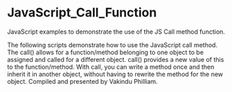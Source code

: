 # JavaScript_Call_Function
JavaScript examples to demonstrate the use of the JS Call method function.

The following scripts demonstrate how to use the JavaScript call method.
The call() allows for a function/method belonging to one object to be assigned and called for a different object.
call() provides a new value of this to the function/method. With call, you can write a method once and then inherit it in another object, without having to rewrite the method for the new object.
Compiled and presented by Vakindu Philliam.
